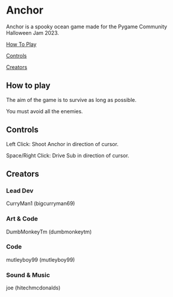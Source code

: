 # Anchor
Anchor is a spooky ocean game made for the Pygame Community Halloween Jam 2023.

[How To Play](#HowToPlay)

[Controls](#Controls)

[Creators](#Creators)





<a name="HowToPlay" />

## How to play

The aim of the game is to survive as long as possible. 

You must avoid all the enemies.


<a name="Controls" />

## Controls 

Left Click: Shoot Anchor in direction of cursor.

Space/Right Click: Drive Sub in direction of cursor.

<a name="Creators" />

## Creators 

### Lead Dev 
CurryMan1 (bigcurryman69)

### Art & Code 
DumbMonkeyTm (dumbmonkeytm)

### Code 
mutleyboy99 (mutleyboy99)

### Sound & Music 
joe (hitechmcdonalds)
